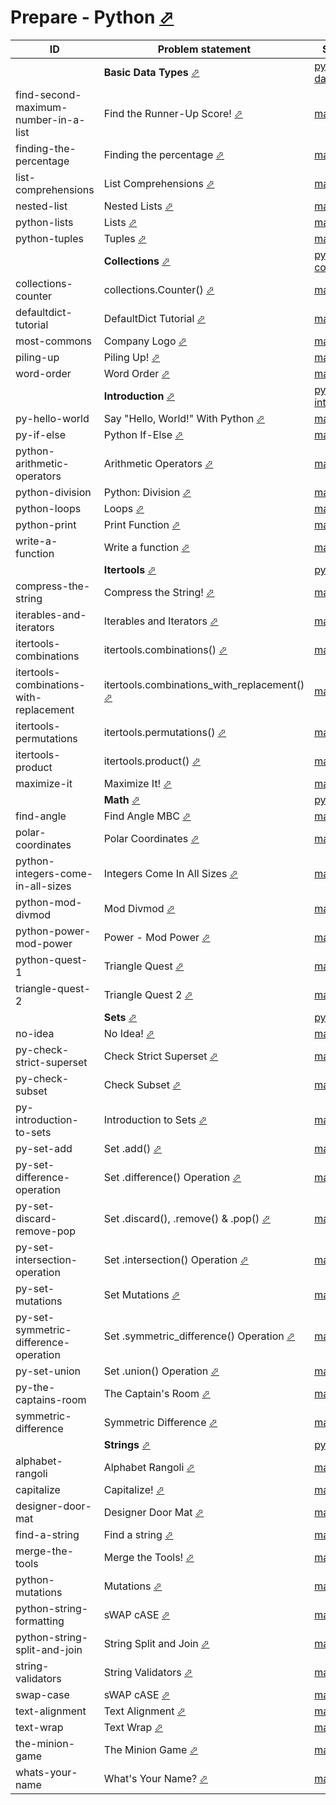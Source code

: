 # Prepare - Python [⬀](https://www.hackerrank.com/domains/python)



| ID                                      | Problem statement                                                                                                            | Solution                                                                    |
|-----------------------------------------|------------------------------------------------------------------------------------------------------------------------------|-----------------------------------------------------------------------------|
|                                         | **Basic Data Types** [⬀](https://www.hackerrank.com/domains/python/py-basic-data-types)                                      | [py-basic-data-types](py-basic-data-types/)                                 |
| find-second-maximum-number-in-a-list    | Find the Runner-Up Score! [⬀](https://www.hackerrank.com/challenges/find-second-maximum-number-in-a-list)                    | [main.py](py-basic-data-types/find-second-maximum-number-in-a-list/main.py) |
| finding-the-percentage                  | Finding the percentage [⬀](https://www.hackerrank.com/challenges/finding-the-percentage)                                     | [main.py](py-basic-data-types/finding-the-percentage/main.py)               |
| list-comprehensions                     | List Comprehensions [⬀](https://www.hackerrank.com/challenges/list-comprehensions)                                           | [main.py](py-basic-data-types/list-comprehensions/main.py)                  |
| nested-list                             | Nested Lists [⬀](https://www.hackerrank.com/challenges/nested-list)                                                          | [main.py](py-basic-data-types/nested-list/main.py)                          |
| python-lists                            | Lists [⬀](https://www.hackerrank.com/challenges/python-lists)                                                                | [main.py](py-basic-data-types/python-lists/main.py)                         |
| python-tuples                           | Tuples [⬀](https://www.hackerrank.com/challenges/python-tuples)                                                              | [main.py](py-basic-data-types/python-tuples/main.py)                        |
|                                         | **Collections** [⬀](https://www.hackerrank.com/domains/python/py-collections)                                                | [py-collections](py-collections/)                                           |
| collections-counter                     | collections.Counter() [⬀](https://www.hackerrank.com/challenges/collections-counter)                                         | [main.py](py-collections/collections-counter/main.py)                       |
| defaultdict-tutorial                    | DefaultDict Tutorial [⬀](https://www.hackerrank.com/challenges/defaultdict-tutorial)                                         | [main.py](py-collections/defaultdict-tutorial/main.py)                      |
| most-commons                            | Company Logo [⬀](https://www.hackerrank.com/challenges/most-commons)                                                         | [main.py](py-collections/most-commons/main.py)                              |
| piling-up                               | Piling Up! [⬀](https://www.hackerrank.com/challenges/piling-up)                                                              | [main.py](py-collections/piling-up/main.py)                                 |
| word-order                              | Word Order [⬀](https://www.hackerrank.com/challenges/word-order)                                                             | [main.py](py-collections/word-order/main.py)                                |
|                                         | **Introduction** [⬀](https://www.hackerrank.com/domains/python/py-introduction)                                              | [py-introduction](py-introduction/)                                         |
| py-hello-world                          | Say "Hello, World!" With Python [⬀](https://www.hackerrank.com/challenges/py-hello-world)                                    | [main.py](py-introduction/py-hello-world/main.py)                           |
| py-if-else                              | Python If-Else [⬀](https://www.hackerrank.com/challenges/py-if-else)                                                         | [main.py](py-introduction/py-if-else/main.py)                               |
| python-arithmetic-operators             | Arithmetic Operators [⬀](https://www.hackerrank.com/challenges/python-arithmetic-operators)                                  | [main.py](py-introduction/python-arithmetic-operators/main.py)              |
| python-division                         | Python: Division [⬀](https://www.hackerrank.com/challenges/python-division)                                                  | [main.py](py-introduction/python-division/main.py)                          |
| python-loops                            | Loops [⬀](https://www.hackerrank.com/challenges/python-loops)                                                                | [main.py](py-introduction/python-loops/main.py)                             |
| python-print                            | Print Function [⬀](https://www.hackerrank.com/challenges/python-print)                                                       | [main.py](py-introduction/python-print/main.py)                             |
| write-a-function                        | Write a function [⬀](https://www.hackerrank.com/challenges/write-a-function)                                                 | [main.py](py-introduction/write-a-function/main.py)                         |
|                                         | **Itertools** [⬀](https://www.hackerrank.com/domains/python/py-itertools)                                                    | [py-itertools](py-itertools/)                                               |
| compress-the-string                     | Compress the String! [⬀](https://www.hackerrank.com/challenges/compress-the-string)                                          | [main.py](py-itertools/compress-the-string/main.py)                         |
| iterables-and-iterators                 | Iterables and Iterators [⬀](https://www.hackerrank.com/challenges/iterables-and-iterators)                                   | [main.py](py-itertools/iterables-and-iterators/main.py)                     |
| itertools-combinations                  | itertools.combinations() [⬀](https://www.hackerrank.com/challenges/itertools-combinations)                                   | [main.py](py-itertools/itertools-combinations/main.py)                      |
| itertools-combinations-with-replacement | itertools.combinations_with_replacement() [⬀](https://www.hackerrank.com/challenges/itertools-combinations-with-replacement) | [main.py](py-itertools/itertools-combinations-with-replacement/main.py)     |
| itertools-permutations                  | itertools.permutations() [⬀](https://www.hackerrank.com/challenges/itertools-permutations)                                   | [main.py](py-itertools/itertools-permutations/main.py)                      |
| itertools-product                       | itertools.product() [⬀](https://www.hackerrank.com/challenges/itertools-product)                                             | [main.py](py-itertools/itertools-product/main.py)                           |
| maximize-it                             | Maximize It! [⬀](https://www.hackerrank.com/challenges/maximize-it)                                                          | [main.py](py-itertools/maximize-it/main.py)                                 |
|                                         | **Math** [⬀](https://www.hackerrank.com/domains/python/py-math)                                                              | [py-math](py-math/)                                                         |
| find-angle                              | Find Angle MBC [⬀](https://www.hackerrank.com/challenges/find-angle)                                                         | [main.py](py-math/find-angle/main.py)                                       |
| polar-coordinates                       | Polar Coordinates [⬀](https://www.hackerrank.com/challenges/polar-coordinates)                                               | [main.py](py-math/polar-coordinates/main.py)                                |
| python-integers-come-in-all-sizes       | Integers Come In All Sizes [⬀](https://www.hackerrank.com/challenges/python-integers-come-in-all-sizes)                      | [main.py](py-math/python-integers-come-in-all-sizes/main.py)                |
| python-mod-divmod                       | Mod Divmod [⬀](https://www.hackerrank.com/challenges/python-mod-divmod)                                                      | [main.py](py-math/python-mod-divmod/main.py)                                |
| python-power-mod-power                  | Power - Mod Power [⬀](https://www.hackerrank.com/challenges/python-power-mod-power)                                          | [main.py](py-math/python-power-mod-power/main.py)                           |
| python-quest-1                          | Triangle Quest [⬀](https://www.hackerrank.com/challenges/python-quest-1)                                                     | [main.py](py-math/python-quest-1/main.py)                                   |
| triangle-quest-2                        | Triangle Quest 2 [⬀](https://www.hackerrank.com/challenges/triangle-quest-2)                                                 | [main.py](py-math/triangle-quest-2/main.py)                                 |
|                                         | **Sets** [⬀](https://www.hackerrank.com/domains/python/py-sets)                                                              | [py-sets](py-sets/)                                                         |
| no-idea                                 | No Idea! [⬀](https://www.hackerrank.com/challenges/no-idea)                                                                  | [main.py](py-sets/no-idea/main.py)                                          |
| py-check-strict-superset                | Check Strict Superset [⬀](https://www.hackerrank.com/challenges/py-check-strict-superset)                                    | [main.py](py-sets/py-check-strict-superset/main.py)                         |
| py-check-subset                         | Check Subset [⬀](https://www.hackerrank.com/challenges/py-check-subset)                                                      | [main.py](py-sets/py-check-subset/main.py)                                  |
| py-introduction-to-sets                 | Introduction to Sets [⬀](https://www.hackerrank.com/challenges/py-introduction-to-sets)                                      | [main.py](py-sets/py-introduction-to-sets/main.py)                          |
| py-set-add                              | Set .add() [⬀](https://www.hackerrank.com/challenges/py-set-add)                                                             | [main.py](py-sets/py-set-add/main.py)                                       |
| py-set-difference-operation             | Set .difference() Operation [⬀](https://www.hackerrank.com/challenges/py-set-difference-operation)                           | [main.py](py-sets/py-set-difference-operation/main.py)                      |
| py-set-discard-remove-pop               | Set .discard(), .remove() & .pop() [⬀](https://www.hackerrank.com/challenges/py-set-discard-remove-pop)                      | [main.py](py-sets/py-set-discard-remove-pop/main.py)                        |
| py-set-intersection-operation           | Set .intersection() Operation [⬀](https://www.hackerrank.com/challenges/py-set-intersection-operation)                       | [main.py](py-sets/py-set-intersection-operation/main.py)                    |
| py-set-mutations                        | Set Mutations [⬀](https://www.hackerrank.com/challenges/py-set-mutations)                                                    | [main.py](py-sets/py-set-mutations/main.py)                                 |
| py-set-symmetric-difference-operation   | Set .symmetric_difference() Operation [⬀](https://www.hackerrank.com/challenges/py-set-symmetric-difference-operation)       | [main.py](py-sets/py-set-symmetric-difference-operation/main.py)            |
| py-set-union                            | Set .union() Operation [⬀](https://www.hackerrank.com/challenges/py-set-union)                                               | [main.py](py-sets/py-set-union/main.py)                                     |
| py-the-captains-room                    | The Captain's Room [⬀](https://www.hackerrank.com/challenges/py-the-captains-room)                                           | [main.py](py-sets/py-the-captains-room/main.py)                             |
| symmetric-difference                    | Symmetric Difference [⬀](https://www.hackerrank.com/challenges/symmetric-difference)                                         | [main.py](py-sets/symmetric-difference/main.py)                             |
|                                         | **Strings** [⬀](https://www.hackerrank.com/domains/python/py-strings)                                                        | [py-strings](py-strings/)                                                   |
| alphabet-rangoli                        | Alphabet Rangoli [⬀](https://www.hackerrank.com/challenges/alphabet-rangoli)                                                 | [main.py](py-strings/alphabet-rangoli/main.py)                              |
| capitalize                              | Capitalize! [⬀](https://www.hackerrank.com/challenges/capitalize)                                                            | [main.py](py-strings/capitalize/main.py)                                    |
| designer-door-mat                       | Designer Door Mat [⬀](https://www.hackerrank.com/challenges/designer-door-mat)                                               | [main.py](py-strings/designer-door-mat/main.py)                             |
| find-a-string                           | Find a string [⬀](https://www.hackerrank.com/challenges/find-a-string)                                                       | [main.py](py-strings/find-a-string/main.py)                                 |
| merge-the-tools                         | Merge the Tools! [⬀](https://www.hackerrank.com/challenges/merge-the-tools)                                                  | [main.py](py-strings/merge-the-tools/main.py)                               |
| python-mutations                        | Mutations [⬀](https://www.hackerrank.com/challenges/python-mutations)                                                        | [main.py](py-strings/python-mutations/main.py)                              |
| python-string-formatting                | sWAP cASE [⬀](https://www.hackerrank.com/challenges/swap-case)                                                               | [main.py](py-strings/python-string-formatting/main.py)                      |
| python-string-split-and-join            | String Split and Join [⬀](https://www.hackerrank.com/challenges/python-string-split-and-join)                                | [main.py](py-strings/python-string-split-and-join/main.py)                  |
| string-validators                       | String Validators [⬀](https://www.hackerrank.com/challenges/string-validators)                                               | [main.py](py-strings/string-validators/main.py)                             |
| swap-case                               | sWAP cASE [⬀](https://www.hackerrank.com/challenges/swap-case)                                                               | [main.py](py-strings/swap-case/main.py)                                     |
| text-alignment                          | Text Alignment [⬀](https://www.hackerrank.com/challenges/text-alignment)                                                     | [main.py](py-strings/text-alignment/main.py)                                |
| text-wrap                               | Text Wrap [⬀](https://www.hackerrank.com/challenges/text-wrap)                                                               | [main.py](py-strings/text-wrap/main.py)                                     |
| the-minion-game                         | The Minion Game [⬀](https://www.hackerrank.com/challenges/the-minion-game)                                                   | [main.py](py-strings/the-minion-game/main.py)                               |
| whats-your-name                         | What's Your Name? [⬀](https://www.hackerrank.com/challenges/whats-your-name)                                                 | [main.py](py-strings/whats-your-name/main.py)                               |

